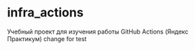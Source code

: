 # infra_actions
Учебный проект для изучения работы GitHub Actions (Яндекс Практикум)
change for test